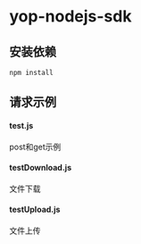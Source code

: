 # yop-nodejs-sdk

## 安装依赖

```
npm install

```
## 请求示例

#### test.js 
post和get示例

#### testDownload.js 
文件下载

#### testUpload.js 
文件上传
